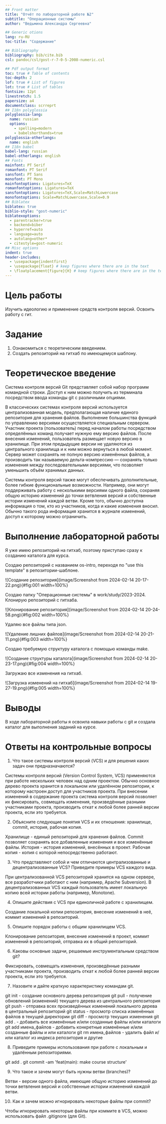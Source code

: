```yaml
---
## Front matter
title: "Отчёт по лабораторной работе №2"
subtitle: "Операционные системы"
author: "Ведьмина Александра Сергеевна"

## Generic otions
lang: ru-RU
toc-title: "Содержание"

## Bibliography
bibliography: bib/cite.bib
csl: pandoc/csl/gost-r-7-0-5-2008-numeric.csl

## Pdf output format
toc: true # Table of contents
toc-depth: 2
lof: true # List of figures
lot: true # List of tables
fontsize: 12pt
linestretch: 1.5
papersize: a4
documentclass: scrreprt
## I18n polyglossia
polyglossia-lang:
  name: russian
  options:
	- spelling=modern
	- babelshorthands=true
polyglossia-otherlangs:
  name: english
## I18n babel
babel-lang: russian
babel-otherlangs: english
## Fonts
mainfont: PT Serif
romanfont: PT Serif
sansfont: PT Sans
monofont: PT Mono
mainfontoptions: Ligatures=TeX
romanfontoptions: Ligatures=TeX
sansfontoptions: Ligatures=TeX,Scale=MatchLowercase
monofontoptions: Scale=MatchLowercase,Scale=0.9
## Biblatex
biblatex: true
biblio-style: "gost-numeric"
biblatexoptions:
  - parentracker=true
  - backend=biber
  - hyperref=auto
  - language=auto
  - autolang=other*
  - citestyle=gost-numeric
## Misc options
indent: true
header-includes:
  - \usepackage{indentfirst}
  - \usepackage{float} # keep figures where there are in the text
  - \floatplacement{figure}{H} # keep figures where there are in the text
---
```


# Цель работы

Изучить идеологию и применение средств контроля версий. Освоить работу с гит.

# Задание

1. Ознакомиться с теоретическим введением.
2. Создать репозиторий на гитхаб по имеющемуся шаблону.

# Теоретическое введение

Система контроля версий Git представляет собой набор программ командной строки. Доступ к ним можно получить из терминала посредством ввода команды git с различными опциями.

В классических системах контроля версий используется централизованная модель, предполагающая наличие единого репозитория для хранения файлов. Выполнение большинства функций по управлению версиями осуществляется специальным сервером. Участник проекта (пользователь) перед началом работы посредством определённых команд получает нужную ему версию файлов. После внесения изменений, пользователь размещает новую версию в хранилище. При этом предыдущие версии не удаляются из центрального хранилища и к ним можно вернуться в любой момент. Сервер может сохранять не полную версию изменённых файлов, а производить так называемую дельта-компрессию — сохранять только изменения между последовательными версиями, что позволяет уменьшить объём хранимых данных.

Системы контроля версий также могут обеспечивать дополнительные, более гибкие функциональные возможности. Например, они могут поддерживать работу с несколькими версиями одного файла, сохраняя общую историю изменений до точки ветвления версий и собственные истории изменений каждой ветви. Кроме того, обычно доступна информация о том, кто из участников, когда и какие изменения вносил. Обычно такого рода информация хранится в журнале изменений, доступ к которому можно ограничить.

# Выполнение лабораторной работы

Я уже имею репозиторий на гитхаб, поэтому приступаю сразу к созданию каталога для курса.

Создаю репозиторий с названием os-intro, переходя по "use this template" в репозитории-шаблоне.

![Создание репозитория](image/Screenshot from 2024-02-14 20-17-22.png){#fig:001 width=100%}

Создаю папку "Операционные системы" в work/study/2023-2024.
Клонирую репозиторий с гитхаба.

![Клонирование репозитория](image/Screenshot from 2024-02-14 20-24-58.png){#fig:002 width=100%}

Удаляю все файлы типа json.

![Удаление лишних файлов](image/Screenshot from 2024-02-14 20-21-11.png){#fig:003 width=100%}

Создаю требуемую структуру каталога с помощью команды make.

![Создание структуры каталога](image/Screenshot from 2024-02-14 20-23-17.png){#fig:004 width=100%}

Загружаю все изменения на гитхаб.

![Загрузка изменений на гитхаб](image/Screenshot from 2024-02-14 19-27-19.png){#fig:005 width=100%}

# Выводы

В ходе лабораторной работы я освоила навыки работы с git и создала каталог для выполнения заданий на курсе.

# Ответы на контрольные вопросы

1. Что такое системы контроля версий (VCS) и для решения каких задач они предназначаются?

Системы контроля версий (Version Control System, VCS) применяются при работе нескольких человек над одним проектом. Обычно основное дерево проекта хранится в локальном или удалённом репозитории, к которому настроен доступ для участников проекта. При внесении изменений в содержание проекта система контроля версий позволяет их фиксировать, совмещать изменения, произведённые разными участниками проекта, производить откат к любой более ранней версии проекта, если это требуется.

2. Объясните следующие понятия VCS и их отношения: хранилище, commit, история, рабочая копия.

Хранилище - единый репозиторий для хранения файлов. Commit позволяет сохранять все добавленные изменения и все изменённые файлы. История - история изменений, внесённых в проект. Рабочая копия - копия с которой непосредственно работают.

3. Что представляют собой и чем отличаются централизованные и децентрализованные VCS? Приведите примеры VCS каждого вида.

При централизованной VCS репозиторий хранится на одном сервере, все разработчики работают с ним (например, Apache Subversion). В децентрализованных VCS каждый пользователь имеет локальную копию всей истории работы (например, Monotone).

4. Опишите действия с VCS при единоличной работе с хранилищем.

Создание локальной копии репозитория, внесение изменений в неё, коммит изменений в репозиторий.

5. Опишите порядок работы с общим хранилищем VCS.

Клонирование репозитория, внесение изменений в проект, коммит изменений в репозиторий, отправка их в общий репозиторий.

6. Каковы основные задачи, решаемые инструментальным средством git?

Фиксировать, совмещать изменения, произведённые разными участниками проекта,
производить откат к любой более ранней версии проекта, если это требуется.

7. Назовите и дайте краткую характеристику командам git.

git init - создание основного дерева репозитория
git pull - получение обновлений (изменений) текущего дерева из центрального
репозитория
git push - отправка всех произведённых изменений локального дерева в
центральный репозиторий
git status - просмотр списка изменённых файлов в текущей директории
git diff - просмотр текущих изменения
git add . - добавить все изменённые и/или созданные файлы и/или каталоги
git add имена_файлов - добавить конкретные изменённые и/или созданные файлы и или каталоги
git rm имена_файлов - удалить файл и/или каталог из индекса репозитория
и другие

8. Приведите примеры использования при работе с локальным и удалённым репозиториями.

git add .
git commit -am 'feat(main): make course structure'

9. Что такое и зачем могут быть нужны ветви (branches)?

Ветви - версии одного файла, имеющие общую историю изменений до точки ветвления версий и
собственные истории изменений каждой ветви. 

10. Как и зачем можно игнорировать некоторые файлы при commit?

Чтобы игнорировать некоторые файлы при коммите в VCS, можно использовать файл .gitignore (для Git).


